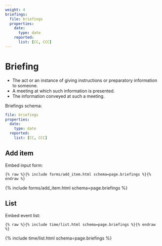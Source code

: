 ```yaml
---
weight: 4
briefings:
  file: briefings
  properties:
    date:
      type: date
    reported:
      list: [CC, CCC]
---
```


# Briefing

- The act or an instance of giving instructions or preparatory information to someone.
- A meeting at which such information is presented.
- The information conveyed at such a meeting.

Briefings schema:

```yml
file: briefings
properties:
  date:
    type: date
  reported:
    list: [CC, CCC]
```

## Add item

Embed input form:

```liquid
{% raw %}{% include forms/add_item.html schema=page.briefings %}{% endraw %}
```

{% include forms/add_item.html schema=page.briefings %}

## List

Embed event list:

```liquid
{% raw %}{% include time/list.html schema=page.briefings %}{% endraw %}
```

{% include time/list.html schema=page.briefings %}

